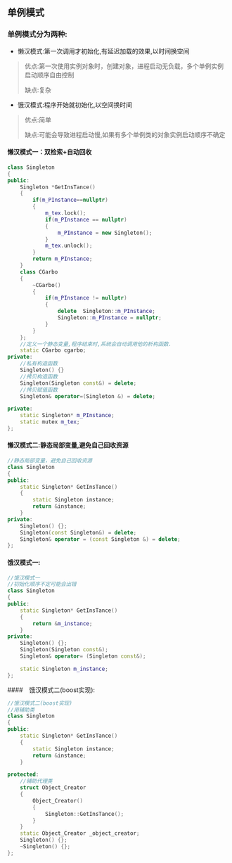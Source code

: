 ## 单例模式

### 单例模式分为两种:

+ 懒汉模式:第一次调用才初始化,有延迟加载的效果,以时间换空间
> 优点:第一次使用实例对象时，创建对象，进程启动无负载，多个单例实例启动顺序自由控制
>
> 缺点:复杂

+ 饿汉模式:程序开始就初始化,以空间换时间

> 优点:简单
>
> 缺点:可能会导致进程启动慢,如果有多个单例类的对象实例启动顺序不确定

#### 懒汉模式一：双检索+自动回收

```c++
class Singleton
{
public:
    Singleton *GetInsTance()
    {
        if(m_PInstance==nullptr)
        {
            m_tex.lock();
            if(m_PInstance == nullptr)
            {
                m_PInstance = new Singleton();
            }
            m_tex.unlock();
        }
        return m_PInstance;
    }
    class CGarbo
    {
        ~CGarbo()
        {
            if(m_PInstance != nullptr)
            {
                delete  Singleton::m_PInstance;
                Singleton::m_PInstance = nullptr;
            }
        }
    };
    //定义一个静态变量,程序结束时,系统会自动调用他的析构函数.
    static CGarbo cgarbo;
private:
    //私有构造函数
    Singleton() {}
    //拷贝构造函数
    Singleton(Singleton const&) = delete;
    //拷贝赋值函数
    Singleton& operator=(Singleton &) = delete;

private:
    static Singleton* m_PInstance;
    static mutex m_tex;
};
```

#### 懒汉模式二:静态局部变量,避免自己回收资源

```c++
//静态局部变量，避免自己回收资源
class Singleton
{
public:
    static Singleton* GetInsTance()
    {
        static Singleton instance;
        return &instance;
    }
private:
    Singleton() {};
    Singleton(const Singleton&) = delete;
    Singleton& operator = (const Singleton &) = delete;
};
```

#### 饿汉模式一:

```c++
//饿汉模式一
//初始化顺序不定可能会出错
class Singleton
{
public:
    static Singleton* GetInsTance()
    {
        return &m_instance;
    }
private:
    Singleton() {};
    Singleton(Singleton const&);
    Singleton& operator= (Singleton const&);

    static Singleton m_instance;
};
```

####　饿汉模式二(boost实现):

```c++
//饿汉模式二(boost实现)
//用辅助类
class Singleton
{
public:
    static Singleton* GetInsTance()
    {
        static Singleton instance;
        return &instance;
    }

protected:
    //辅助代理类
    struct Object_Creator
    {
        Object_Creator()
        {
            Singleton::GetInsTance();
        }
    }
    static Object_Creator _object_creator;
    Singleton() {};
    ~Singleton() {};
};
```



